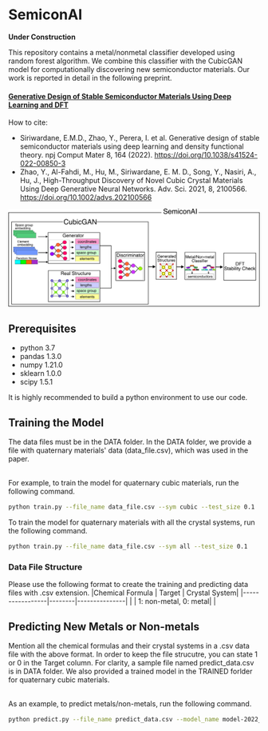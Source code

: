 # SemiconAI

**Under Construction** <br />


This repository contains a metal/nonmetal classifier developed using random forest algorithm. We combine this classifier with the CubicGAN model for computationally discovering new semiconductor materials. Our work is reported in detail in the following preprint.

#### [Generative Design of Stable Semiconductor Materials Using Deep Learning and DFT](https://chemrxiv.org/engage/chemrxiv/article-details/61d08f7275c57229dbff6255)

How to cite:

- Siriwardane, E.M.D., Zhao, Y., Perera, I. et al. Generative design of stable semiconductor materials using deep learning and density functional theory. npj Comput Mater 8, 164 (2022). https://doi.org/10.1038/s41524-022-00850-3
- Zhao, Y., Al-Fahdi, M., Hu, M., Siriwardane, E. M. D., Song, Y., Nasiri, A., Hu, J., High-Throughput Discovery of Novel Cubic Crystal Materials Using Deep Generative Neural Networks. Adv. Sci. 2021, 8, 2100566. https://doi.org/10.1002/advs.202100566

<img src='https://github.com/dilangaem/semiconAI/blob/main/semiconAI.jpg'>

## Prerequisites
- python 3.7
- pandas 1.3.0
- numpy 1.21.0
- sklearn 1.0.0
- scipy 1.5.1

It is highly recommended to build a python environment to use our code.

## Training the Model

The data files must be in the DATA folder. In the DATA folder, we provide a file with quaternary materials' data (data_file.csv), which was used in the paper.  <br />  <br />

For example, to train the model for quaternary cubic materials, run the following command.  <br />
```bash
python train.py --file_name data_file.csv --sym cubic --test_size 0.1
```

To train the model for quaternary materials with all the crystal systems, run the following command. <br />
```bash
python train.py --file_name data_file.csv --sym all --test_size 0.1
```

### Data File Structure
Please use the following format to create the training and predicting data files with .csv extension.
|Chemical Formula | Target | Crystal System|
|-----------------|--------|---------------|
| | 1: non-metal, 0: metal| |

## Predicting New Metals or Non-metals 
Mention all the chemical formulas and their crystal systems in a .csv data file with the above format. In order to keep the file strucutre, you can state 1 or 0 in the Target column. For clarity, a sample file named predict_data.csv is in DATA folder. We also provided a trained model in the TRAINED forlder for quaternary cubic materials. <br /> <br />

As an example, to predict metals/non-metals, run the following command. <br /> 
```bash
python predict.py --file_name predict_data.csv --model_name model-2022_05_29_12_19_44.sav
```

